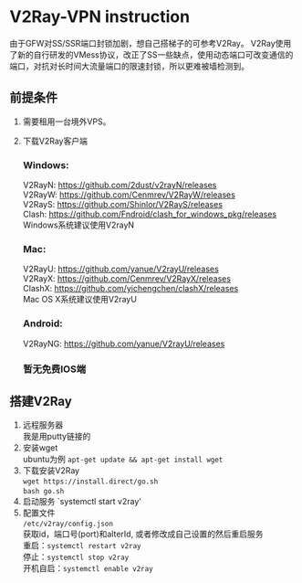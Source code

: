 # V2Ray-VPN instruction
由于GFW对SS/SSR端口封锁加剧，想自己搭梯子的可参考V2Ray。  V2Ray使用了新的自行研发的VMess协议，改正了SS一些缺点，使用动态端口可改变通信的端口，对抗对长时间大流量端口的限速封锁，所以更难被墙检测到。

## 前提条件

1. 需要租用一台境外VPS。

2. 下载V2Ray客户端
    ### Windows: 
    V2RayN: https://github.com/2dust/v2rayN/releases  
    V2RayW: https://github.com/Cenmrev/V2RayW/releases  
    V2RayS: https://github.com/Shinlor/V2RayS/releases  
    Clash: https://github.com/Fndroid/clash_for_windows_pkg/releases  
    Windows系统建议使用V2rayN
    ### Mac:
    V2RayU: https://github.com/yanue/V2rayU/releases  
    V2RayX: https://github.com/Cenmrev/V2RayX/releases  
    ClashX: https://github.com/yichengchen/clashX/releases  
    Mac OS X系统建议使用V2rayU
    ### Android:
    V2RayNG: https://github.com/yanue/V2rayU/releases  
    ### 暂无免费IOS端

## 搭建V2Ray
1. 远程服务器  
   我是用putty链接的
2. 安装wget  
   ubuntu为例 `apt-get update && apt-get install wget`  
3. 下载安装V2Ray  
   `wget https://install.direct/go.sh`  
   `bash go.sh`  
4. 启动服务
   `systemctl start v2ray'  
5. 配置文件  
   `/etc/v2ray/config.json`  
   获取id，端口号(port)和alterId, 或者修改成自己设置的然后重启服务  
   重启：`systemctl restart v2ray`  
   停止：`systemctl stop v2ray`  
   开机自启：`systemctl enable v2ray`  
   

